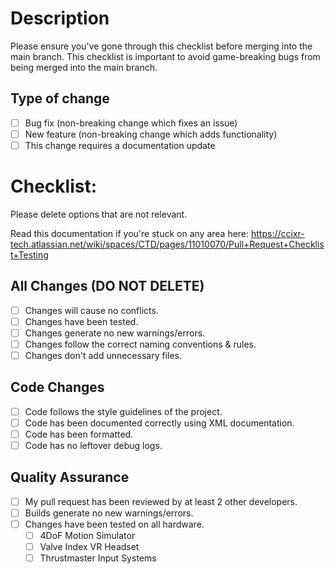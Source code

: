 # Description

Please ensure you've gone through this checklist before merging into the main branch. This checklist is important to avoid game-breaking bugs from being merged into the main branch.

## Type of change
- [ ] Bug fix (non-breaking change which fixes an issue)
- [ ] New feature (non-breaking change which adds functionality)
- [ ] This change requires a documentation update

# Checklist:
Please delete options that are not relevant.

Read this documentation if you're stuck on any area here: https://ccixr-tech.atlassian.net/wiki/spaces/CTD/pages/11010070/Pull+Request+Checklist+Testing

## All Changes (DO NOT DELETE)
- [ ] Changes will cause no conflicts.
- [ ] Changes have been tested.
- [ ] Changes generate no new warnings/errors.
- [ ] Changes follow the correct naming conventions & rules.
- [ ] Changes don't add unnecessary files.

## Code Changes
- [ ] Code follows the style guidelines of the project.
- [ ] Code has been documented correctly using XML documentation.
- [ ] Code has been formatted.
- [ ] Code has no leftover debug logs.

## Quality Assurance
- [ ] My pull request has been reviewed by at least 2 other developers.
- [ ] Builds generate no new warnings/errors. 
- [ ] Changes have been tested on all hardware.
  - [ ] 4DoF Motion Simulator
  - [ ] Valve Index VR Headset
  - [ ] Thrustmaster Input Systems
